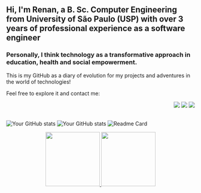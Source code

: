 ## Hi, I'm Renan, a B. Sc. Computer Engineering from University of São Paulo (USP) with over 3 years of professional experience as a software engineer 
### Personally, I think technology as a transformative approach in education, health and social empowerment.

This is my GitHub as a diary of evolution for my projects and adventures in the world of technologies! 

Feel free to explore it and contact me:

 
<div align="right"> 
  <a href = "mailto:renanperes99@alumni.usp.br" target="_blank">
    <img src="https://img.shields.io/badge/-Gmail-%23333?style=for-the-badge&logo=gmail&logoColor=white" target="_blank"></a>
  <a href="https://www.linkedin.com/in/renan-peres-martins/" target="_blank">
    <img src="https://img.shields.io/badge/-LinkedIn-%230077B5?style=for-the-badge&logo=linkedin&logoColor=white" target="_blank"></a> 
  <a href="https://huggingface.co/renanperes/" target="_blank">
    <img src="https://img.shields.io/badge/-Hugging%20Face-%230A0A0A?style=for-the-badge&logo=huggingface&logoColor=yellow" target="_blank"></a> 
</div>

<br>

![Your GitHub stats](https://github-readme-stats.vercel.app/api/top-langs/?username=RenanPeres&layout=compact&langs_count=7&theme=dark)
![Your GitHub stats](https://github-readme-stats.vercel.app/api?username=yourusername&show_icons=true&theme=dark&include_all_commits=true&count_private=true)
![Readme Card](https://github-readme-stats.vercel.app/api/pin/?username=RenanPeres&repo=university-projects)

<div align="center">
  <a href="https://github.com/RenanPeres">
  <img height="145" src="https://github-readme-stats.vercel.app/api?username=yourusername&show_icons=true&theme=dark&include_all_commits=true&count_private=true"/>
  <img height="145em" src="https://github-readme-stats.vercel.app/api/top-langs/?username=RenanPeres&layout=compact&langs_count=7&theme=dark"/>
</div>
